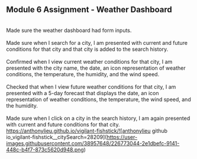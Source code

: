 ## Module 6 Assignment - Weather Dashboard

<br>Made sure the weather dashboard had form inputs.</br>
<br>Made sure when I search for a city, I am presented with current and future conditions for that city and that city is added to the search history.</br>
<br>Confirmed when I view current weather conditions for that city, I am presented with the city name, the date, an icon representation of weather conditions, the temperature, the humidity, and the wind speed.</br>
<br>Checked that when I view future weather conditions for that city, I am presented with a 5-day forecast that displays the date, an icon representation of weather conditions, the temperature, the wind speed, and the humidity.</br>
<br>Made sure when I click on a city in the search history, I am again presented with current and future conditions for that city.</br>
https://anthonylieu.github.io/vigilant-fishstick/![anthonylieu github io_vigilant-fishstick__citySearch=28209](https://user-images.githubusercontent.com/38957648/226773044-2e1dbefc-9141-448c-b4f7-873c5620d948.png)
